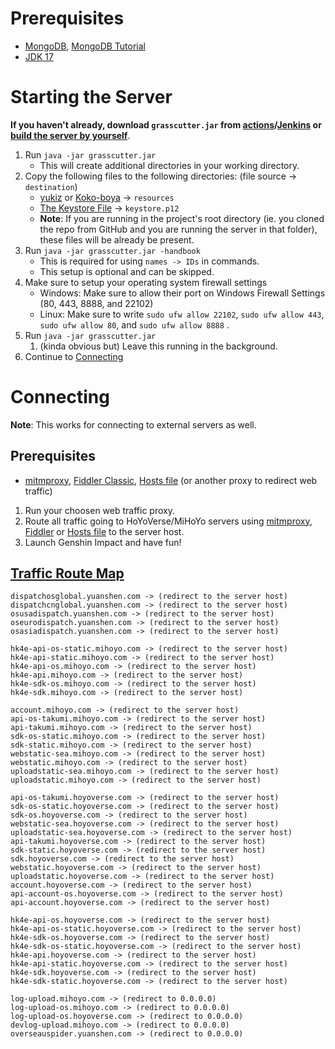 # Prerequisites
- [MongoDB](https://www.mongodb.com/try/download/community), [MongoDB Tutorial](https://github.com/Grasscutters/Grasscutter/wiki/Resources#mongodb-tutorial)
- [JDK 17](https://www.oracle.com/java/technologies/javase/jdk17-archive-downloads.html)

# Starting the Server
**If you haven't already, download `grasscutter.jar` from [actions](https://github.com/Grasscutters/Grasscutter/actions/workflows/build.yml)/[Jenkins](https://jenkins.4benj.com/job/Grasscutters/job/Grasscutter/lastSuccessfulBuild/) or [build the server by yourself](https://github.com/Grasscutters/Grasscutter/wiki/Building)**.

1. Run `java -jar grasscutter.jar`
   - This will create additional directories in your working directory.
2. Copy the following files to the following directories: (file source -> `destination`)
   - [yukiz](https://gitlab.com/yukiz/GrasscutterResources/) or [Koko-boya](https://github.com/Koko-boya/Grasscutter_Resources) -> `resources`
   - [The Keystore File](https://github.com/Grasscutters/Grasscutter/blob/main/keystore.p12) -> `keystore.p12`
   - **Note**: If you are running in the project's root directory (ie. you cloned the repo from GitHub and you are running the server in that folder), these files will be already be present.
3. Run `java -jar grasscutter.jar -handbook`
   - This is required for using `names -> IDs` in commands.
   - This setup is optional and can be skipped.
4. Make sure to setup your operating system firewall settings
   - Windows: Make sure to allow their port on Windows Firewall Settings (80, 443, 8888, and 22102)
   - Linux: Make sure to write `sudo ufw allow 22102`, `sudo ufw allow 443`, `sudo ufw allow 80`, and `sudo ufw allow 8888` .
4. Run `java -jar grasscutter.jar`
   1. (kinda obvious but) Leave this running in the background.
5. Continue to [Connecting](#connecting)

# Connecting
**Note**: This works for connecting to external servers as well.

## Prerequisites
- [mitmproxy](https://mitmproxy.org/), [Fiddler Classic](https://telerik-fiddler.s3.amazonaws.com/fiddler/FiddlerSetup.exe), [Hosts file](https://github.com/Grasscutters/Grasscutter/wiki/Resources#hosts-file) (or another proxy to redirect web traffic)

1. Run your choosen web traffic proxy.
2. Route all traffic going to HoYoVerse/MiHoYo servers using [mitmproxy](https://github.com/Grasscutters/Grasscutter#:~:text=mitmdump:), [Fiddler](https://github.com/Grasscutters/Grasscutter#:~:text=Fiddler%20Classic:) or [Hosts file](https://github.com/Grasscutters/Grasscutter/wiki/Resources#hosts-file) to the server host.
3. Launch Genshin Impact and have fun!

## [Traffic Route Map](https://github.com/Grasscutters/Grasscutter/issues/1447)
```
dispatchosglobal.yuanshen.com -> (redirect to the server host)
dispatchcnglobal.yuanshen.com -> (redirect to the server host)
osusadispatch.yuanshen.com -> (redirect to the server host)
oseurodispatch.yuanshen.com -> (redirect to the server host)
osasiadispatch.yuanshen.com -> (redirect to the server host)

hk4e-api-os-static.mihoyo.com -> (redirect to the server host)
hk4e-api-static.mihoyo.com -> (redirect to the server host)
hk4e-api-os.mihoyo.com -> (redirect to the server host)
hk4e-api.mihoyo.com -> (redirect to the server host)
hk4e-sdk-os.mihoyo.com -> (redirect to the server host)
hk4e-sdk.mihoyo.com -> (redirect to the server host)

account.mihoyo.com -> (redirect to the server host)
api-os-takumi.mihoyo.com -> (redirect to the server host)
api-takumi.mihoyo.com -> (redirect to the server host)
sdk-os-static.mihoyo.com -> (redirect to the server host)
sdk-static.mihoyo.com -> (redirect to the server host)
webstatic-sea.mihoyo.com -> (redirect to the server host)
webstatic.mihoyo.com -> (redirect to the server host)
uploadstatic-sea.mihoyo.com -> (redirect to the server host)
uploadstatic.mihoyo.com -> (redirect to the server host)

api-os-takumi.hoyoverse.com -> (redirect to the server host)
sdk-os-static.hoyoverse.com -> (redirect to the server host)
sdk-os.hoyoverse.com -> (redirect to the server host)
webstatic-sea.hoyoverse.com -> (redirect to the server host)
uploadstatic-sea.hoyoverse.com -> (redirect to the server host)
api-takumi.hoyoverse.com -> (redirect to the server host)
sdk-static.hoyoverse.com -> (redirect to the server host)
sdk.hoyoverse.com -> (redirect to the server host)
webstatic.hoyoverse.com -> (redirect to the server host)
uploadstatic.hoyoverse.com -> (redirect to the server host)
account.hoyoverse.com -> (redirect to the server host)
api-account-os.hoyoverse.com -> (redirect to the server host)
api-account.hoyoverse.com -> (redirect to the server host)

hk4e-api-os.hoyoverse.com -> (redirect to the server host)
hk4e-api-os-static.hoyoverse.com -> (redirect to the server host)
hk4e-sdk-os.hoyoverse.com -> (redirect to the server host)
hk4e-sdk-os-static.hoyoverse.com -> (redirect to the server host)
hk4e-api.hoyoverse.com -> (redirect to the server host)
hk4e-api-static.hoyoverse.com -> (redirect to the server host)
hk4e-sdk.hoyoverse.com -> (redirect to the server host)
hk4e-sdk-static.hoyoverse.com -> (redirect to the server host)

log-upload.mihoyo.com -> (redirect to 0.0.0.0)
log-upload-os.mihoyo.com -> (redirect to 0.0.0.0)
log-upload-os.hoyoverse.com -> (redirect to 0.0.0.0)
devlog-upload.mihoyo.com -> (redirect to 0.0.0.0)
overseauspider.yuanshen.com -> (redirect to 0.0.0.0)
```
